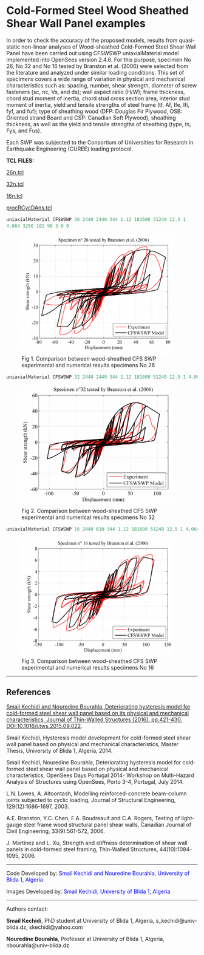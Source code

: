 # Cold-Formed Steel Wood Sheathed Shear Wall Panel examples

<p>In order to check the accuracy of the proposed models, results from
quasi-static non-linear analyses of Wood-sheathed Cold-Formed Steel
Shear Wall Panel have been carried out using CFSWSWP uniaxialMaterial
model implemented into OpenSees version 2.4.6. For this purpose,
specimen No 26, No 32 and No 16 tested by Branston et al. (2006) were
selected from the literature and analyzed under similar loading
conditions. This set of specimens covers a wide range of variation in
physical and mechanical characteristics such as: spacing, number, shear
strength, diameter of screw fasteners (sc, nc, Vs, and ds); wall aspect
ratio (H/W); frame thickness, chord stud moment of inertia, chord stud
cross section area, interior stud moment of inertia, yield and tensile
strengths of steel frame (tf, Af, Ife, Ifi, fyf, and fuf); type of
sheathing wood (DFP: Douglas Fir Plywood, OSB: Oriented strand Board and
CSP: Canadian Soft Plywood), sheathing thickness, as well as the yield
and tensile strengths of sheathing (type, ts, Fys, and Fus).</p>
<p>Each SWP was subjected to the Consortium of Universities for Research
in Earthquake Engineering (CUREE) loading protocol.</p>
<p><strong>TCL FILES:</strong></p>
<p><a href="Media:26n.tcl" title="wikilink">26n.tcl</a></p>
<p><a href="Media:32n.tcl" title="wikilink">32n.tcl</a></p>
<p><a href="Media:16n.tcl" title="wikilink">16n.tcl</a></p>
<p><a href="Media:procRCycDAns.tcl"
title="wikilink">procRCycDAns.tcl</a></p>

```tcl
uniaxialMaterial CFSWSWP 26 2440 2440 344 1.12 181600 51240 12.5 1
4.064 3256 102 98 3 0 0
```

<figure>
<img src="./1139px-26.png"
title="Fig 1. Comparison between wood-sheathed CFS SWP experimental and numerical results specimens No 26"
width="400"
alt="Fig 1. Comparison between wood-sheathed CFS SWP experimental and numerical results specimens No 26" />
<figcaption aria-hidden="true">Fig 1. Comparison between wood-sheathed
CFS SWP experimental and numerical results specimens No 26</figcaption>
</figure>

```tcl
uniaxialMaterial CFSWSWP 32 2440 2440 344 1.12 181600 51240 12.5 1 4.064 3256 102 98 3 0 0
```

<figure>
<img src="./1125px-321.png"
title="Fig 2. Comparison between wood-sheathed CFS SWP experimental and numerical results specimens No 32"
width="400"
alt="Fig 2. Comparison between wood-sheathed CFS SWP experimental and numerical results specimens No 32" />
<figcaption aria-hidden="true">Fig 2. Comparison between wood-sheathed
CFS SWP experimental and numerical results specimens No 32</figcaption>
</figure>

```tcl
uniaxialMaterial CFSWSWP 16 2440 610 344 1.12 181600 51240 12.5 1 4.064 3256 152 40 3 0 0
```

<figure>
<img src="./1146px-16.png"
title="Fig 3. Comparison between wood-sheathed CFS SWP experimental and numerical results specimens No 16"
width="400"
alt="Fig 3. Comparison between wood-sheathed CFS SWP experimental and numerical results specimens No 16" />
<figcaption aria-hidden="true">Fig 3. Comparison between wood-sheathed
CFS SWP experimental and numerical results specimens No 16</figcaption>
</figure>
<hr />
<h2>References</h2>

<p><a
href="http://www.sciencedirect.com/science/article/pii/S0263823115301026">Smail
Kechidi and Nouredine Bourahla, Deteriorating hysteresis model for
cold-formed steel shear wall panel based on its physical and mechanical
characteristics, Journal of Thin-Walled Structures (2016), pp.421-430.
<a
href="DOI:10.1016/j.tws.2015.09.022">DOI:10.1016/j.tws.2015.09.022</a>.</a></p>
<p>Smail Kechidi, Hysteresis model development for cold-formed steel
shear wall panel based on physical and mechanical characteristics,
Master Thesis, University of Blida 1, Algeria, 2014.</p>
<p>Smail Kechidi, Nouredine Bourahla, Deteriorating hysteresis model for
cold-formed steel shear wall panel based on physical and mechanical
characteristics, OpenSees Days Portugal 2014- Workshop on Multi-Hazard
Analysis of Structures using OpenSees, Porto 3-4, Portugal, July
2014.</p>

<p>L.N. Lowes, A. Altoontash, Modelling reinforced-concrete beam-column
joints subjected to cyclic loading, Journal of Structural Engineering,
129(12):1686-1697, 2003.</p>
<p>A.E. Branston, Y.C. Chen, F.A. Boudreault and C.A. Rogers, Testing of
light-gauge steel frame wood structural panel shear walls, Canadian
Journal of Civil Engineering, 33(9):561-572, 2006.</p>
<p>J. Martinez and L. Xu, Strength and stiffness determination of shear
wall panels in cold-formed steel framing, Thin-Walled Structures,
44(10):1084-1095, 2006.</p>
<hr />
<p>Code Developed by: <span style="color:blue"> Smail Kechidi and
Nouredine Bourahla, University of Blida 1, Algeria </span></p>
<p>Images Developed by: <span style="color:blue"> Smail Kechidi,
University of Blida 1, Algeria </span></p>
<hr />

<p>Authors contact:</p>
<p><strong>Smail Kechidi</strong>, PhD student at University of Blida 1,
Algeria, s_kechidi@univ-blida.dz, skechidi@yahoo.com</p>
<p><strong>Nouredine Bourahla</strong>, Professor at University of Blida
1, Algeria, nbourahla@univ-blida.dz</p>
